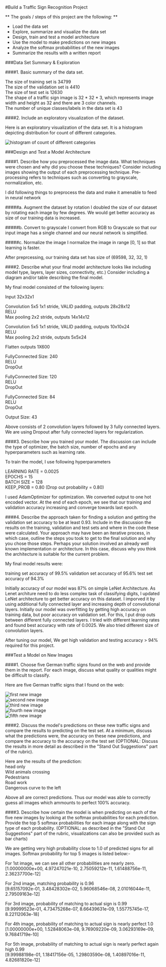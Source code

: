 #Build a Traffic Sign Recognition Project

** The goals / steps of this project are the following: **

* Load the data set 
* Explore, summarize and visualize the data set
* Design, train and test a model architecture
* Use the model to make predictions on new images
* Analyze the softmax probabilities of the new images
* Summarize the results with a written report


[//]: # (Image References)

[image_hist]: ./hist.png "Histogram"
[image1]: ./new_images/1.png "1st new image"
[image2]: ./new_images/2.png "2nd new image"
[image3]: ./new_images/3.png "3rd new image"
[image4]: ./new_images/4.png "4th new image"
[image5]: ./new_images/5.png "5th new image"

###Data Set Summary & Exploration

####1. Basic summary of the data set. 

The size of training set is 34799    
The size of the validation set is 4410   
The size of test set is 12630   
The shape of a traffic sign image is 32 * 32 * 3, which represents image width and height as 32 and there are 3 color channels.   
The number of unique classes/labels in the data set is 43   

####2. Include an exploratory visualization of the dataset.

Here is an exploratory visualization of the data set. It is a histogram depicting distribution for count of different categories. 

![histogram of count of different categories][image_hist]

###Design and Test a Model Architecture

####1. Describe how you preprocessed the image data. What techniques were chosen and why did you choose these techniques? Consider including images showing the output of each preprocessing technique. Pre-processing refers to techniques such as converting to grayscale, normalization, etc. 

I did following things to preprocess the data and make it amenable to feed in neural network

#####a. Augment the dataset by rotation
I doubled the size of our dataset by rotating each image by few degrees. We would get better accuracy as size of our training data is increased.

#####b. Convert to grayscale
I convert from RGB to Grayscale so that our input image has a single channel and our neural network is simplified. 

#####c. Normalize the image
I normalize the image in range [0, 1] so that learning is faster.  

After preprcessing, our training data set has size of (69598, 32, 32, 1)

####2. Describe what your final model architecture looks like including model type, layers, layer sizes, connectivity, etc.) Consider including a diagram and/or table describing the final model.

My final model consisted of the following layers:  

Input           32x32x1   

Convolution     5x5	1x1 stride, VALID padding, outputs 28x28x12    
RELU   
Max pooling     2x2 stride, outputs 14x14x12   

Convolution 	5x5	1x1 stride, VALID padding, outputs 10x10x24   
RELU   
Max pooling		2x2 stride, outputs 5x5x24    

Flatten			outputs 1X600   

FullyConnected 	Size: 240   
RELU   
DropOut   

FullyConnected 	Size: 120   
RELU   
DropOut   

FullyConnected 	Size: 84   
RELU    
DropOut   

Output 			Size: 43   

Above consists of 2 convolution layers followed by 3 fully connected layers. We are using Dropout after fully connected layers for regularization.

####3. Describe how you trained your model. The discussion can include the type of optimizer, the batch size, number of epochs and any hyperparameters such as learning rate.

To train the model, I use following hyperparameters  

LEARNING RATE = 0.0025  
EPOCHS = 15  
BATCH SIZE = 128  
KEEP_PROB = 0.80  (Drop out probability = 0.80)  

I used AdamOptimizer for optimization. We converted output to one hot encoded vector. At the end of each epoch, we see that our training and validation accuracy increasing and converge towards last epoch. 

####4. Describe the approach taken for finding a solution and getting the validation set accuracy to be at least 0.93. Include in the discussion the results on the training, validation and test sets and where in the code these were calculated. Your approach may have been an iterative process, in which case, outline the steps you took to get to the final solution and why you chose those steps. Perhaps your solution involved an already well known implementation or architecture. In this case, discuss why you think the architecture is suitable for the current problem.

My final model results were:

training set accuracy of 99.5%
validation set accuracy of 95.6%
test set accuracy of 94.3%

Initially accuracy of our model was 87% on simple LeNet Architecture. As Lenet architure need to do less complex task of classifying digits, I updated LeNet architecture to get better accuracy on this dataset. I imporved it by using additional fully connected layer and increasing depth of convolutional layers. 
Initially our model was overfitting by getting high accuracy on training data, but poor accuracy on validation set. For this, I put drop outs between different fully connected layers. 
I tried with different learning rates and found best accuracy with rate of 0.0025. We also tried different size of convolution layers. 

After tuning our model, We get high validation and testing accuracy > 94% required for this project.

###Test a Model on New Images

####1. Choose five German traffic signs found on the web and provide them in the report. For each image, discuss what quality or qualities might be difficult to classify.

Here are five German traffic signs that I found on the web:

![first new image][image1]    
![second new image][image2]   
![third new image][image3]    
![fourth new image][image4]   
![fifth new image][image5]   

####2. Discuss the model's predictions on these new traffic signs and compare the results to predicting on the test set. At a minimum, discuss what the predictions were, the accuracy on these new predictions, and compare the accuracy to the accuracy on the test set (OPTIONAL: Discuss the results in more detail as described in the "Stand Out Suggestions" part of the rubric).

Here are the results of the prediction:  
head only   
Wild animals crossing   
Pedestrians   
Road work   
Dangerous curve to the left   

Above all are correct predictions. Thus our model was able to correctly guess all images which ammounts to perfect 100% accuracy.

####3. Describe how certain the model is when predicting on each of the five new images by looking at the softmax probabilities for each prediction. Provide the top 5 softmax probabilities for each image along with the sign type of each probability. (OPTIONAL: as described in the "Stand Out Suggestions" part of the rubric, visualizations can also be provided such as bar charts)

We are getting very high probability close to 1.0 of predicted signs for all images. Softmax probability for top 5 images is listed below:-

For 1st image,  we can see all other probabilities are nearly zero.    
[1.00000000e+00, 4.97247021e-10, 2.75059212e-11, 1.61488756e-11, 2.36237700e-12]

For 2nd image, matching probability is 0.96    
[9.65157092e-01, 3.48428302e-02, 5.96068546e-08, 2.01016044e-11, 2.79509163e-12]

For 3rd image, probability of matching to actual sign is 0.99   
[9.99999523e-01, 4.73475268e-07, 8.66439631e-09, 1.55775745e-17, 8.22112063e-18]

For 4th image, probability of matching to actual sign is nearly perfect 1.0   
[1.00000000e+00, 1.52848063e-08, 9.76909220e-09, 3.06293169e-09, 9.76841719e-10]

For 5th image, probability of matching to actual sign is nearly perfect again high 0.99   
[9.99988198e-01, 1.18417156e-05, 1.29803590e-08, 1.40897016e-11, 4.82681820e-12]
